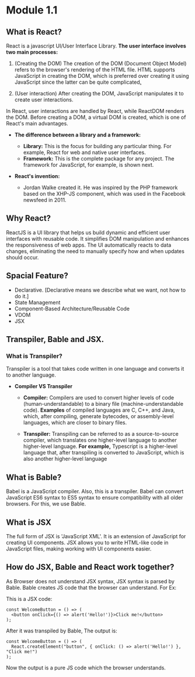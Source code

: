 # Module 1.1

## **What is React?**

React is a javascript UI/User Interface Library. **The user interface involves two main processes:**

1. (Creating the DOM) The creation of the DOM (Document Object Model) refers to the browser's rendering of the HTML file. HTML supports JavaScript in creating the DOM, which is preferred over creating it using JavaScript since the latter can be quite complicated[.](http://2.to)

2. (User interaction) After creating the DOM, JavaScript manipulates it to create user interactions.

In React, user interactions are handled by React, while ReactDOM renders the DOM. Before creating a DOM, a virtual DOM is created, which is one of React's main advantages.

- **The difference between a library and a framework:**
    - **Library:** This is the focus for building any particular thing. For example, React for web and native user interfaces.
    - ****Framework:**** This is the complete package for any project. The framework for JavaScript, for example, is shown next.

- **React's invention:**
    - Jordan Walke created it. He was inspired by the PHP framework based on the XHP-JS component, which was used in the Facebook newsfeed in 2011.

## Why React?

ReactJS is a UI library that helps us build dynamic and efficient user interfaces with reusable code. It simplifies DOM manipulation and enhances the responsiveness of web apps. The UI automatically reacts to data changes, eliminating the need to manually specify how and when updates should occur.

## Spacial Feature?

-   Declarative. [Declarative means we describe what we want, not how to do it.]
-   State Management
-   Component-Based Architecture/Reusable Code
-   VDOM
-   JSX

## Transpiler, Bable and JSX.

### What is Transpiler?

Transpiler is a tool that takes code written in one language and converts it to another language.

- **Compiler VS Transpiler**
    - **Compiler:** Compilers are used to convert higher levels of code (human-understandable) to a binary file (machine-understandable code). **Examples** of compiled languages are C, C++, and Java, which, after compiling, generate bytecodes, or assembly-level languages, which are closer to binary files.
      
    - ************************Transpiler:************************ Transpiling can be referred to as a source-to-source compiler, which translates one higher-level language to another higher-level language. **For example,** Typescript is a higher-level language that, after transpiling is converted to JavaScript, which is also another higher-level language

## What is Bable?

Babel is a JavaScript compiler. Also, this is a transpiler. Babel can convert JavaScript ES6 syntax to ES5 syntax to ensure compatibility with all older browsers. For this, we use Bable.

## What is JSX

The full form of JSX is 'JavaScript XML'. It is an extension of JavaScript for creating UI components. JSX allows you to write HTML-like code in JavaScript files, making working with UI components easier.

## How do JSX, Bable and React work together?

As Browser does not understand JSX syntax, JSX syntax is parsed by Bable. Bable creates JS code that the browser can understand. For Ex:

This is a JSX code:

```JSX
const WelcomeButton = () => (
  <button onClick={() => alert('Hello!')}>Click me!</button>
);
```

After it was transpiled by Bable, The output is:

```JS
const WelcomeButton = () => (
  React.createElement("button", { onClick: () => alert('Hello!') }, "Click me!")
);
```

Now the output is a pure JS code which the browser understands.
